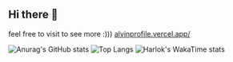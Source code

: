 ## Hi there 👋
feel free to visit to see more :)))
[alvinprofile.vercel.app/ ](https://alvinprofile.vercel.app/)
<!--
**AjloriaCodex/AjloriaCodex** is a ✨ _special_ ✨ repository because its `README.md` (this file) appears on your GitHub profile.

Here are some ideas to get you started:

- 🔭 I’m currently working on ...
- 🌱 I’m currently learning ...
- 👯 I’m looking to collaborate on ...
- 🤔 I’m looking for help with ...
- 💬 Ask me about ...
- 📫 How to reach me: ...
- 😄 Pronouns: ...
- ⚡ Fun fact: ...
-->
![Anurag's GitHub stats](https://github-readme-stats.vercel.app/api?username=AjloriaCodex)
![Top Langs](https://github-readme-stats.vercel.app/api/top-langs/?username=AjloriaCodex&layout=compact)
![Harlok's WakaTime stats](https://github-readme-stats.vercel.app/api/wakatime?username=@AjloriaCodex)


